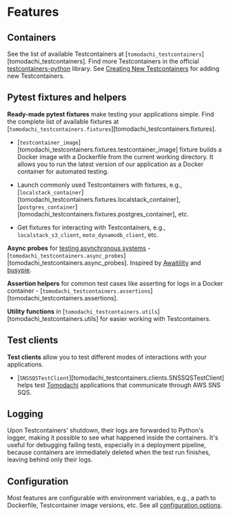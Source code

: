 # Features

## Containers

See the list of available Testcontainers at [`tomodachi_testcontainers`][tomodachi_testcontainers].
Find more Testcontainers in the official [testcontainers-python](https://github.com/testcontainers/testcontainers-python) library.
See [Creating New Testcontainers](./guides/creating-new-testcontainers.md) for adding new Testcontainers.

## Pytest fixtures and helpers

**Ready-made pytest fixtures** make testing your applications simple.
Find the complete list of available fixtures at [`tomodachi_testcontainers.fixtures`][tomodachi_testcontainers.fixtures].

- [`testcontainer_image`][tomodachi_testcontainers.fixtures.testcontainer_image]
  fixture builds a Docker image with a Dockerfile from the current working directory.
  It allows you to run the latest version of our application as a Docker container for automated testing.

- Launch commonly used Testcontainers with fixtures, e.g.,
  [`localstack_container`][tomodachi_testcontainers.fixtures.localstack_container],
  [`postgres_container`][tomodachi_testcontainers.fixtures.postgres_container],
  etc.

- Get fixtures for interacting with Testcontainers, e.g., `localstack_s3_client`, `moto_dynamodb_client`, etc.

**Async probes** for [testing asynchronous systems](getting-started/testing-asynchronous-systems.md) -
[`tomodachi_testcontainers.async_probes`][tomodachi_testcontainers.async_probes].
Inspired by [Awaitility](http://www.awaitility.org/) and [busypie](https://github.com/rockem/busypie).

**Assertion helpers** for common test cases like asserting for logs in a Docker container -
[`tomodachi_testcontainers.assertions`][tomodachi_testcontainers.assertions].

**Utility functions** in [`tomodachi_testcontainers.utils`][tomodachi_testcontainers.utils] for easier working with Testcontainers.

## Test clients

**Test clients** allow you to test different modes of interactions with your applications.

- [`SNSSQSTestClient`][tomodachi_testcontainers.clients.SNSSQSTestClient] helps test
  [Tomodachi](https://github.com/kalaspuff/tomodachi) applications that communicate through AWS SNS SQS.

## Logging

Upon Testcontainers' shutdown, their logs are forwarded to Python's logger, making it possible to see what happened inside the containers.
It's useful for debugging failing tests, especially in a deployment pipeline,
because containers are immediately deleted when the test run finishes, leaving behind only their logs.

## Configuration

Most features are configurable with environment variables, e.g., a path to Dockerfile, Testcontainer image versions, etc.
See all [configuration options](./configuration-options.md).
